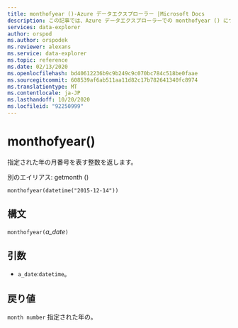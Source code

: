 ```yaml
---
title: monthofyear ()-Azure データエクスプローラー |Microsoft Docs
description: この記事では、Azure データエクスプローラーでの monthofyear () について説明します。
services: data-explorer
author: orspod
ms.author: orspodek
ms.reviewer: alexans
ms.service: data-explorer
ms.topic: reference
ms.date: 02/13/2020
ms.openlocfilehash: bd40612236b9c9b249c9c070bc784c518be0faae
ms.sourcegitcommit: 608539af6ab511aa11d82c17b782641340fc8974
ms.translationtype: MT
ms.contentlocale: ja-JP
ms.lasthandoff: 10/20/2020
ms.locfileid: "92250999"
---
```

# <a name="monthofyear"></a>monthofyear()

指定された年の月番号を表す整数を返します。

別のエイリアス: getmonth ()

```kusto
monthofyear(datetime("2015-12-14"))
```

## <a name="syntax"></a>構文

`monthofyear(`*a_date*`)`

## <a name="arguments"></a>引数

* `a_date`:`datetime`。

## <a name="returns"></a>戻り値

`month number` 指定された年の。